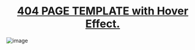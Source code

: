 
<h1 align="center"><a href="https://muhammadharis786.github.io/404/"> 404 PAGE TEMPLATE with Hover Effect.</a></h1>

![image](https://user-images.githubusercontent.com/80543033/176378808-cb3b07c8-2d9b-4075-898d-8f5e698d37a4.png)


